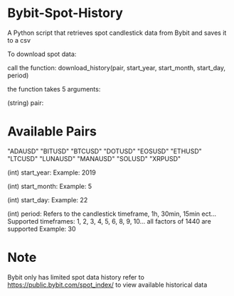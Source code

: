 # Bybit-Spot-History
A Python script that retrieves spot candlestick data from Bybit and saves it to a csv

To download spot data:

call the function: download_history(pair, start_year, start_month, start_day, period)

the function takes 5 arguments:

(string) pair: 

# Available Pairs
"ADAUSD" 
"BITUSD"
"BTCUSD"
"DOTUSD"
"EOSUSD"
"ETHUSD"
"LTCUSD"
"LUNAUSD"
"MANAUSD"
"SOLUSD"
"XRPUSD"

(int) start_year:
Example: 2019

(int) start_month:
Example: 5

(int) start_day:
Example: 22

(int) period:   Refers to the candlestick timeframe, 1h, 30min, 15min ect...
Supported timeframes: 1, 2, 3, 4, 5, 6, 8, 9, 10... all factors of 1440 are supported
Example: 30

# Note
Bybit only has limited spot data history
refer to https://public.bybit.com/spot_index/ to view available historical data

